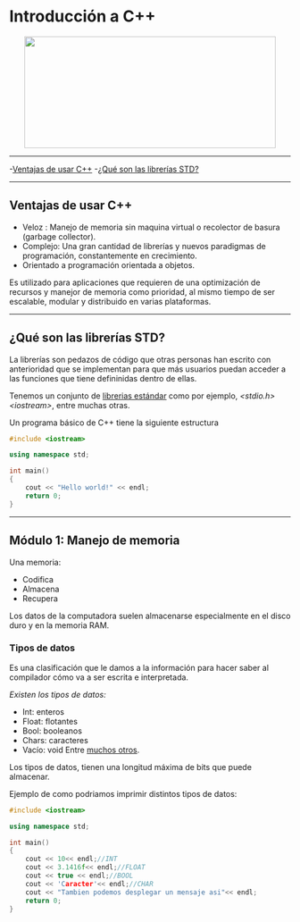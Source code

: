 # Introducción a C++
<div align="center">
    <img src="https://upload.wikimedia.org/wikipedia/commons/1/18/ISO_C%2B%2B_Logo.svg" width="450" height="200" >
</div>

---

  -[Ventajas de usar C++](#ventajas-de-usar-c)
  -[¿Qué son las librerías STD?](#qué-son-las-librerías-std)

---

## Ventajas de usar C++
  * Veloz : Manejo de memoria sin maquina virtual o recolector de basura (garbage collector).
  * Complejo: Una gran cantidad de librerías y nuevos paradigmas de programación, constantemente en crecimiento.
  * Orientado a programación orientada a objetos.
 
Es utilizado para aplicaciones que requieren de una optimización de recursos y manejor de memoria como prioridad, al mismo tiempo de ser escalable, modular y distribuido en varias plataformas.

---
## ¿Qué son las librerías STD?

La librerías son pedazos de código que otras personas han escrito con anterioridad que se implementan para que más usuarios puedan acceder a las funciones que tiene defininidas dentro de ellas.

Tenemos un conjunto de [librerias estándar](https://www.ecured.cu/Librer%C3%ADa_Est%C3%A1ndar_C%2B%2B) como por ejemplo, *\<stdio.h>* *\<iostream>*, entre muchas otras.

Un programa básico de C++ tiene la siguiente estructura

```c++
#include <iostream>

using namespace std;

int main()
{
    cout << "Hello world!" << endl;
    return 0;
}
```
---
## Módulo 1: Manejo de memoria

Una memoria:
* Codifica
* Almacena
* Recupera

Los datos de la computadora suelen almacenarse especialmente en el disco duro y en la memoria RAM.

### Tipos de datos 

Es una clasificación que le damos a la información para hacer saber al compilador cómo va a ser escrita e interpretada.

*Existen los tipos de datos:*
* Int: enteros
* Float: flotantes
* Bool: booleanos
* Chars: caracteres 
* Vacío: void
Entre [muchos otros](https://en.wikibooks.org/wiki/C%2B%2B_Programming/Programming_Languages/C%2B%2B/Code/Statements/Variables/Type/Data_Types).

Los tipos de datos, tienen una longitud máxima de bits que puede almacenar.

Ejemplo de como podriamos imprimir distintos tipos de datos:

```c++
#include <iostream>

using namespace std;

int main()
{
    cout << 10<< endl;//INT
    cout << 3.1416f<< endl;//FLOAT
    cout << true << endl;//BOOL
    cout << 'Caracter'<< endl;//CHAR 
    cout << "Tambien podemos desplegar un mensaje asi"<< endl;
    return 0;
}
```
